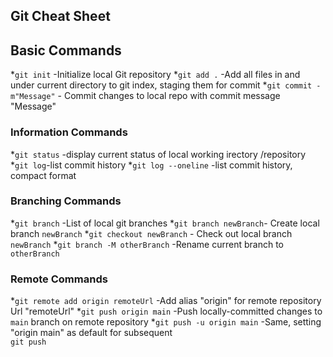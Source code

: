 ## Git Cheat Sheet

## Basic Commands
*`git init` -Initialize local Git repository
*`git add .` -Add all files in and under current directory to git index, staging them for commit
*`git commit -m"Message"` - Commit changes
to local repo with commit message "Message"


### Information Commands
*`git status` -display current status of local working irectory /repository
*`git log`-list commit history
*`git log --oneline` -list commit history, compact format

### Branching Commands
*`git branch` -List of local git branches
*`git branch newBranch`- Create local branch `newBranch`
*`git checkout newBranch` - Check out local branch `newBranch`
*`git branch -M otherBranch` -Rename current branch to `otherBranch`

### Remote Commands
*`git remote add origin remoteUrl` -Add alias "origin" for remote repository
Url "remoteUrl"
*`git push origin main` -Push locally-committed changes to  `main` branch on remote
repository
*`git push -u origin main` -Same, setting "origin main" as default for subsequent  
`git push`
